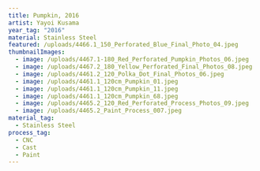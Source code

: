 ```yaml
---
title: Pumpkin, 2016
artist: Yayoi Kusama
year_tag: "2016"
material: Stainless Steel
featured: /uploads/4466.1_150_Perforated_Blue_Final_Photo_04.jpeg
thumbnailImages:
  - image: /uploads/4467.1-180_Red_Perforated_Pumpkin_Photos_06.jpeg
  - image: /uploads/4467.2_180_Yellow_Perforated_Final_Photos_08.jpeg
  - image: /uploads/4461.2_120_Polka_Dot_Final_Photos_06.jpeg
  - image: /uploads/4461.1_120cm_Pumpkin_01.jpeg
  - image: /uploads/4461.1_120cm_Pumpkin_11.jpeg
  - image: /uploads/4461.1_120cm_Pumpkin_68.jpeg
  - image: /uploads/4465.2_120_Red_Perforated_Process_Photos_09.jpeg
  - image: /uploads/4465.2_Paint_Process_007.jpeg
material_tag:
  - Stainless Steel
process_tag:
  - CNC
  - Cast
  - Paint
---
```

